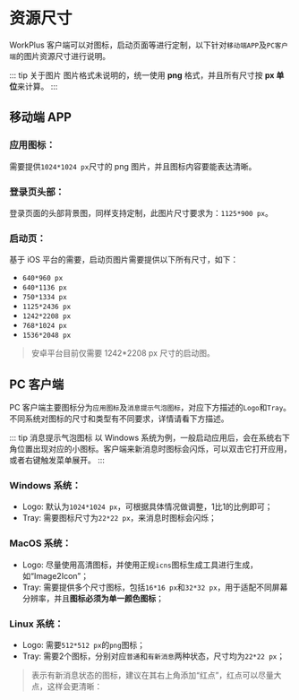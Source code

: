 # 资源尺寸

WorkPlus 客户端可以对图标，启动页面等进行定制，以下针对`移动端APP`及`PC客户端`的图片资源尺寸进行说明。

::: tip 关于图片
图片格式未说明的，统一使用 **png** 格式，并且所有尺寸按 **px 单位**来计算。
:::

## 移动端 APP

### 应用图标：

需要提供`1024*1024 px`尺寸的 png 图片，并且图标内容要能表达清晰。

### 登录页头部：

登录页面的头部背景图，同样支持定制，此图片尺寸要求为：`1125*900 px`。

### 启动页：

基于 iOS 平台的需要，启动页图片需要提供以下所有尺寸，如下：

- `640*960 px`
- `640*1136 px`
- `750*1334 px`
- `1125*2436 px`
- `1242*2208 px`
- `768*1024 px`
- `1536*2048 px`

> 安卓平台目前仅需要 1242*2208 px 尺寸的启动图。

## PC 客户端

PC 客户端主要图标分为`应用图标`及`消息提示气泡图标`，对应下方描述的`Logo`和`Tray`。不同系统对图标的尺寸和类型有不同要求，详情请看下方描述。

::: tip 消息提示气泡图标
以 Windows 系统为例，一般启动应用后，会在系统右下角位置出现对应的小图标。客户端来新消息时图标会闪烁，可以双击它打开应用，或者右键触发菜单展开。
:::

### Windows 系统：

- Logo: 默认为`1024*1024 px`，可根据具体情况做调整，1比1的比例即可；
- Tray: 需要图标尺寸为`22*22 px`，来消息时图标会闪烁；

###  MacOS 系统：

- Logo: 尽量使用高清图标，并使用正规`icns`图标生成工具进行生成，如“Image2Icon”；
- Tray: 需要提供多个尺寸图标，包括`16*16 px`和`32*32 px`，用于适配不同屏幕分辨率，并且**图标必须为单一颜色图标**；

### Linux 系统：

- Logo: 需要`512*512 px`的`png`图标；
- Tray: 需要2个图标，分别对应`普通`和`有新消息`两种状态，尺寸均为`22*22 px`；

>表示有新消息状态的图标，建议在其右上角添加“红点”，红点可以尽量大点，这样会更清晰：
